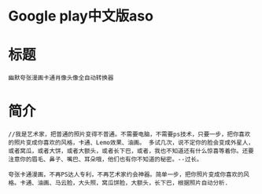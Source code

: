# Google play中文版aso


# 标题
    
    幽默夸张漫画卡通肖像头像全自动转换器

# 简介

    //我是艺术家，把普通的照片变得不普通。不需要电脑，不需要ps技术，只要一步，把你喜欢的照片变成你喜欢的风格，卡通、Lemo效果、油画。 多试几次，说不定你的脸会变成外星人，或者窝瓜，或者大饼，或者大额头，或者长下巴，或者，我也不知道还有什么惊喜等着你。还要注意你的眉毛、鼻子、嘴巴、耳朵哦，他们也有你不知道的秘密。--过长。

    夸张卡通漫画，不再PS达人专利，不再艺术家约会神器。简单一步，把你照片变成你喜欢的风格。卡通、油画、马云脸，大头照，窝瓜饼脸，大额头，长下巴，根据照片自动分析.
